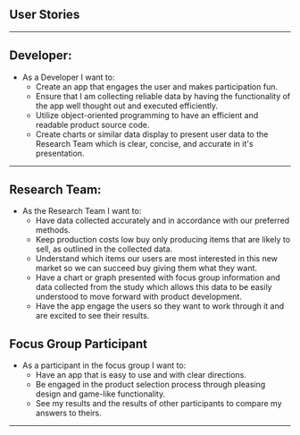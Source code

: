 ## **User Stories**
______

## **Developer:**

* As a Developer I want to:
  + Create an app that engages the user and makes participation fun.
  + Ensure that I am collecting reliable data by having the functionality of the app well thought out and executed efficiently.
  + Utilize object-oriented programming to have an efficient and readable product source code.
  + Create charts or similar data display to present user data to the Research Team which is clear, concise, and accurate in it's presentation.

______

## **Research Team:**

  * As the Research Team I want to:
    + Have data collected accurately and in accordance with our preferred methods.
    + Keep production costs low buy only producing items that are likely to sell, as outlined in the collected data.
    + Understand which items our users are most interested in this new market so we can succeed buy giving them what they want.
    + Have a chart or graph presented with focus group information and data collected from the study which allows this data to be easily understood to move forward with product development.
    + Have the app engage the users so they want to work through it and are excited to see their results.


## **Focus Group Participant**

  * As a participant in the focus group I want to:
    + Have an app that is easy to use and with clear directions.
    + Be engaged in the product selection process through pleasing design and game-like functionality.
    + See my results and the results of other participants to compare my answers to theirs.
________    
